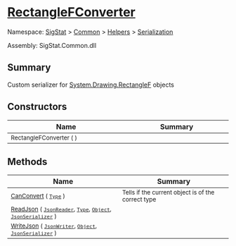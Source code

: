 # [RectangleFConverter](./RectangleFConverter.md)

Namespace: [SigStat]() > [Common](./../../README.md) > [Helpers](./../README.md) > [Serialization](./README.md)

Assembly: SigStat.Common.dll

## Summary
Custom serializer for [System.Drawing.RectangleF](https://docs.microsoft.com/en-us/dotnet/api/System.Drawing.RectangleF) objects

## Constructors

| Name<img width=475> | Summary<img width=475> | 
| --- | --- | 
| <sub>RectangleFConverter (  )</sub>| <sub></sub>| <br>


## Methods

| Name<img width=475> | Summary<img width=475> | 
| --- | --- | 
| <sub>[CanConvert](./Methods/RectangleFConverter-100664101.md) ( [`Type`](https://docs.microsoft.com/en-us/dotnet/api/System.Type) )</sub>| <sub>Tells if the current object is of the correct type</sub>| <br>
| <sub>[ReadJson](./Methods/RectangleFConverter-100664102.md) ( [`JsonReader`](./RectangleFConverter.md), [`Type`](https://docs.microsoft.com/en-us/dotnet/api/System.Type), [`Object`](https://docs.microsoft.com/en-us/dotnet/api/System.Object), [`JsonSerializer`](./RectangleFConverter.md) )</sub>| <sub></sub>| <br>
| <sub>[WriteJson](./Methods/RectangleFConverter-100664103.md) ( [`JsonWriter`](./RectangleFConverter.md), [`Object`](https://docs.microsoft.com/en-us/dotnet/api/System.Object), [`JsonSerializer`](./RectangleFConverter.md) )</sub>| <sub></sub>| <br>


